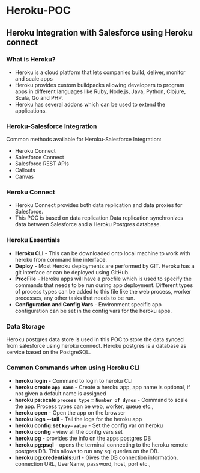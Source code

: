 # Heroku-POC

## Heroku Integration with Salesforce using Heroku connect


### What is Heroku?

+  Heroku is a cloud platform that lets companies build, deliver, monitor and scale apps
+  Heroku provides custom buildpacks allowing developers to program apps in different languages like Ruby, Node.js, Java, Python, Clojure, Scala, Go and PHP.
+  Heroku has several addons which can be used to extend the applications.

### Heroku-Salesforce Integration

Common methods available for Heroku-Salesforce Integration:

+ Heroku Connect
+ Salesforce Connect
+ Salesforce REST APIs
+ Callouts
+ Canvas


### Heroku Connect

+  Heroku Connect provides both data replication and data proxies for Salesforce. 
+  This POC is based on data replication.Data replication synchronizes data between Salesforce and a Heroku Postgres database.

### Heroku Essentials

+  **Heroku CLI** - This can be downloaded onto local machine to work with heroku from command line interface.
+  **Deploy** - Most Heroku deployments are performed by GIT. Heroku has a git interface or can be deployed using GitHub.
+  **ProcFile** - Heroku apps will have a procfile which is used to specify the commands that needs to be run during app deployment. Different types of process types can be added to this file like the web process, worker processes, any other tasks that needs to be run. 
+  **Configuration and Config Vars** - Environment specific app configuration can be set in the config vars for the heroku apps.

### Data Storage

   Heroku postgres data store is used in this POC to store the data synced from salesforce using heroku connect. Heroku postgres is a   database as service based on the PostgreSQL.  

### Common Commands when using Heroku CLI

+  **heroku login** - Command to login to heroku CLI
+  **heroku create `app name`** - Create a heroku app, app name is optional, if not given a default name is assigned
+  **heroku ps:scale `process type` = `Number of dynos`** - Command to scale the app. Process types can be web, worker, queue etc.,
+  **heroku open** - Open the app on the browser
+  **heroku logs --tail** - Tail the logs for the heroku app
+  **heroku config:set `key`=`value`** - Set the config var on heroku
+  **heroku config** - view all the config vars set
+  **heroku pg** - provides the info on the apps postgres DB
+  **heroku pg:psql** - opens the terminal connecting to the heroku remote postgres DB. This allows to run any sql queries on the DB.
+  **heroku pg:credentials:url** - Gives the DB connection information, connection URL, UserName, password, host, port etc.,



